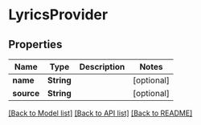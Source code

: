 # LyricsProvider

## Properties
Name | Type | Description | Notes
------------ | ------------- | ------------- | -------------
**name** | **String** |  | [optional] 
**source** | **String** |  | [optional] 

[[Back to Model list]](../README.md#documentation-for-models) [[Back to API list]](../README.md#documentation-for-api-endpoints) [[Back to README]](../README.md)


